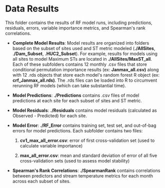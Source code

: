 # Data Results

This folder contains the results of RF model runs, including predictions, residuals, errors, variable importance metrics, and Spearman's rank correlations.

-   **Complete Model Results**: Model results are organized into folders based on the subset of sites used and ST metric modeled (**./AllSites**, .**/Dam_Subset**, **.HUC2_Subset**). For example, results for models using all sites to model Maximum STs are located in **./AllSites/MaxST_all**. Each of these subfolders contains 12 monthly .csv files that store conditional permutation importance results (ex: **Janmax_all.csv)** along with 12 .rds objects that store each model's random forest R object (ex: **crf_Janmax_all.rds)**. The .rds files can be loaded into R to circumvent rerunning RF models (which can take substantial time).

-   **Model Predictions**: **./Predictions** contains .csv files of model predictions at each site for each subset of sites and ST metric.

-   **Model Residuals**: **./Residuals** contains model residuals (calculated as Observed - Predicted) for each site.

-   **Model Error**: **./RF_Error** contains training set, test set, and out-of-bag errors for model predictions. Each subfolder contains two files:

    1.  **cv1_max_all_error.csv**: error of first cross-validation set (used to calculate variable importance)

    2.  **max_all_error.csv**: mean and standard deviation of error of all five cross-validation sets (used to assess model stability)

-   **Spearman's Rank Correlations**: **./SpearmanRank** contains correlations between predictors and stream temperature metrics for each month across each subset of sites.
